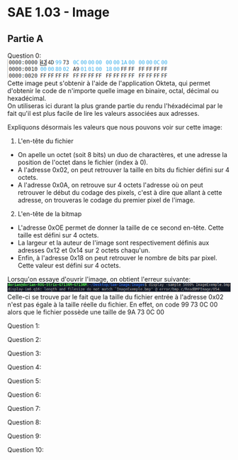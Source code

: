 # SAE 1.03 - Image  

## Partie A  

Question 0:  
![Code de l'image 0](/RenduImages/Code0.png)  
Cette image peut s'obtenir à l'aide de l'application Okteta, qui permet d'obtenir le code de n'importe quelle image en binaire, octal, décimal ou hexadécimal.  
On utiliseras ici durant la plus grande partie du rendu l'héxadécimal par le fait qu'il est plus facile de lire les valeurs associées aux adresses.  

Expliquons désormais les valeurs que nous pouvons voir sur cette image:  
1) L'en-tête du fichier
- On apelle un octet (soit 8 bits) un duo de charactères, et une adresse la position de l'octet dans le fichier (index à 0).  
- A l'adresse 0x02, on peut retrouver la taille en bits du fichier défini sur 4 octets.
- A l'adresse 0x0A, on retrouve sur 4 octets l'adresse où on peut retrouver le début du codage des pixels, c'est à dire que allant à cette adresse, on trouveras le codage du premier pixel de l'image.
2) L'en-tête de la bitmap  
- L'adresse 0xOE permet de donner la taille de ce second en-tête. Cette taille est défini sur 4 octets.
- La largeur et la auteur de l'image sont respectivement définis aux adresses 0x12 et 0x14 sur 2 octets chaqu'un.  
- Enfin, à l'adresse 0x18 on peut retrouver le nombre de bits par pixel. Cette valeur est défini sur 4 octets.

Lorsqu'on essaye d'ouvrir l'image, on obtient l'erreur suivante:  
![Code de l'erreur de l'image A0](/RenduImages/Error_A0.png)  
Celle-ci se trouve par le fait que la taille du fichier entrée à l'adresse 0x02 n'est pas égale à la taille réelle du fichier. En effet, on code 99 73 0C 00 alors que le fichier possède une taille de 9A 73 0C 00  

Question 1:  

Question 2:  

Question 3:  

Question 4:  

Question 5:  

Question 6:  

Question 7:

Question 8:  

Question 9:  

Question 10:  